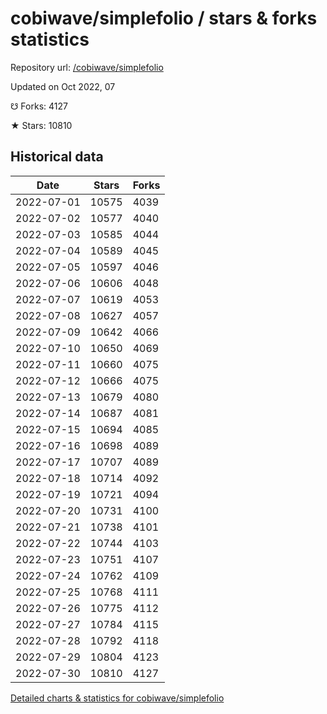 # cobiwave/simplefolio / stars & forks statistics

Repository url: [/cobiwave/simplefolio](https://github.com/cobiwave/simplefolio)

Updated on Oct 2022, 07

☋ Forks: 4127

★ Stars: 10810

## Historical data
| Date | Stars | Forks |
|------|-------|-------|
| 2022-07-01 | 10575 | 4039 | 
| 2022-07-02 | 10577 | 4040 | 
| 2022-07-03 | 10585 | 4044 | 
| 2022-07-04 | 10589 | 4045 | 
| 2022-07-05 | 10597 | 4046 | 
| 2022-07-06 | 10606 | 4048 | 
| 2022-07-07 | 10619 | 4053 | 
| 2022-07-08 | 10627 | 4057 | 
| 2022-07-09 | 10642 | 4066 | 
| 2022-07-10 | 10650 | 4069 | 
| 2022-07-11 | 10660 | 4075 | 
| 2022-07-12 | 10666 | 4075 | 
| 2022-07-13 | 10679 | 4080 | 
| 2022-07-14 | 10687 | 4081 | 
| 2022-07-15 | 10694 | 4085 | 
| 2022-07-16 | 10698 | 4089 | 
| 2022-07-17 | 10707 | 4089 | 
| 2022-07-18 | 10714 | 4092 | 
| 2022-07-19 | 10721 | 4094 | 
| 2022-07-20 | 10731 | 4100 | 
| 2022-07-21 | 10738 | 4101 | 
| 2022-07-22 | 10744 | 4103 | 
| 2022-07-23 | 10751 | 4107 | 
| 2022-07-24 | 10762 | 4109 | 
| 2022-07-25 | 10768 | 4111 | 
| 2022-07-26 | 10775 | 4112 | 
| 2022-07-27 | 10784 | 4115 | 
| 2022-07-28 | 10792 | 4118 | 
| 2022-07-29 | 10804 | 4123 | 
| 2022-07-30 | 10810 | 4127 | 


[Detailed charts & statistics for cobiwave/simplefolio](https://reviewgithub.com/rep/cobiwave/simplefolio)
